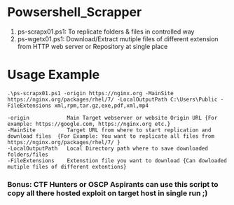 # Powsershell_Scrapper
1. ps-scrapx01.ps1:  To replicate folders & files in controlled way
2. ps-wgetx01.ps1: Download/Extract mutiple files of different extension from HTTP web server or Repository at single place

# Usage Example
```.\ps-scrapx01.ps1 -origin https://nginx.org -MainSite https://nginx.org/packages/rhel/7/ -LocalOutputPath C:\Users\Public -FileExtensions xml,rpm,tar.gz,exe,pdf,xml,mp4```
```
-origin            Main Target webserver or website Origin URL {For example: https://google.com, https://nginx.org etc.}
-MainSite          Target URL from where to start replication and download files  {For Example: You want to replicate all files from https://nginx.org/packages/rhel/7/ }
-LocalOutputPath   Local Directory path where to save downloaded folders/files
-FileExtensions    Extenstion file you want to download {Can dowloaded mutiple files of different extentions}
```

### Bonus: CTF Hunters or OSCP Aspirants can use this script to copy all there hosted exploit on target host in single run ;)
